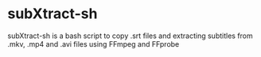 # subXtract-sh
 subXtract-sh is a bash script to copy .srt files and extracting  subtitles from .mkv, .mp4 and .avi files using FFmpeg and FFprobe
